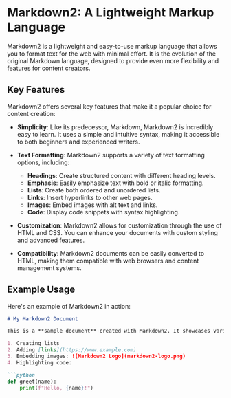 # Markdown2: A Lightweight Markup Language

Markdown2 is a lightweight and easy-to-use markup language that allows you to format text for the web with minimal effort. It is the evolution of the original Markdown language, designed to provide even more flexibility and features for content creators.

## Key Features

Markdown2 offers several key features that make it a popular choice for content creation:

- **Simplicity**: Like its predecessor, Markdown, Markdown2 is incredibly easy to learn. It uses a simple and intuitive syntax, making it accessible to both beginners and experienced writers.

- **Text Formatting**: Markdown2 supports a variety of text formatting options, including:

  - **Headings**: Create structured content with different heading levels.
  - **Emphasis**: Easily emphasize text with bold or italic formatting.
  - **Lists**: Create both ordered and unordered lists.
  - **Links**: Insert hyperlinks to other web pages.
  - **Images**: Embed images with alt text and links.
  - **Code**: Display code snippets with syntax highlighting.

- **Customization**: Markdown2 allows for customization through the use of HTML and CSS. You can enhance your documents with custom styling and advanced features.

- **Compatibility**: Markdown2 documents can be easily converted to HTML, making them compatible with web browsers and content management systems.

## Example Usage

Here's an example of Markdown2 in action:

```markdown
# My Markdown2 Document

This is a **sample document** created with Markdown2. It showcases various features, such as:

1. Creating lists
2. Adding [links](https://www.example.com)
3. Embedding images: ![Markdown2 Logo](markdown2-logo.png)
4. Highlighting code:

```python
def greet(name):
    print(f"Hello, {name}!")